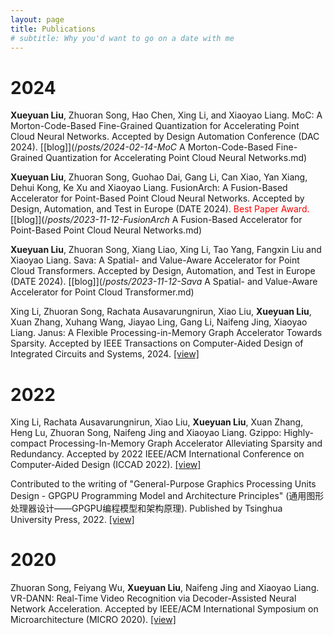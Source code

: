 ```yaml
---
layout: page
title: Publications
# subtitle: Why you'd want to go on a date with me
---
```


# 2024

**Xueyuan Liu**, Zhuoran Song, Hao Chen, Xing Li, and Xiaoyao Liang. MoC: A Morton-Code-Based Fine-Grained Quantization for Accelerating Point Cloud Neural Networks. Accepted by Design Automation Conference (DAC 2024). [[blog]](/_posts/2024-02-14-MoC_ A Morton-Code-Based Fine-Grained Quantization for Accelerating Point Cloud Neural Networks.md)

**Xueyuan Liu**, Zhuoran Song, Guohao Dai, Gang Li, Can Xiao, Yan Xiang, Dehui Kong, Ke Xu and Xiaoyao Liang. FusionArch: A Fusion-Based Accelerator for Point-Based Point Cloud Neural Networks. Accepted by Design, Automation, and Test in Europe (DATE 2024). <font color=red>Best Paper Award.</font> [[blog]](/_posts/2023-11-12-FusionArch_ A Fusion-Based Accelerator for Point-Based Point Cloud Neural Networks.md)

**Xueyuan Liu**, Zhuoran Song, Xiang Liao, Xing Li, Tao Yang, Fangxin Liu and Xiaoyao Liang. Sava: A Spatial- and Value-Aware Accelerator for Point Cloud Transformers. Accepted by Design, Automation, and Test in Europe (DATE 2024). [[blog]](/_posts/2023-11-12-Sava_ A Spatial- and Value-Aware Accelerator for Point Cloud Transformer.md)

Xing Li, Zhuoran Song, Rachata Ausavarungnirun, Xiao Liu, **Xueyuan Liu**, Xuan Zhang, Xuhang Wang, Jiayao Ling, Gang Li, Naifeng Jing, Xiaoyao Liang. Janus: A Flexible Processing-in-Memory Graph Accelerator Towards Sparsity. Accepted by IEEE Transactions on Computer-Aided Design of Integrated Circuits and Systems, 2024. [[view]](https://ieeexplore.ieee.org/abstract/document/10540086)

# 2022

Xing Li, Rachata Ausavarungnirun, Xiao Liu, **Xueyuan Liu**, Xuan Zhang, Heng Lu, Zhuoran Song, Naifeng Jing and Xiaoyao Liang. Gzippo: Highly-compact Processing-In-Memory Graph Accelerator Alleviating Sparsity and Redundancy. Accepted by 2022 IEEE/ACM International Conference on Computer-Aided Design (ICCAD 2022). [[view]](https://rausavar.github.io/pubs/li_iccad22.pdf)

Contributed to the writing of "General-Purpose Graphics Processing Units Design - GPGPU Programming Model and Architecture Principles" (通用图形处理器设计——GPGPU编程模型和架构原理). Published by Tsinghua University Press, 2022. [[view]](http://www.tup.tsinghua.edu.cn/booksCenter/book_09459601.html)

# 2020

Zhuoran Song, Feiyang Wu, **Xueyuan Liu**, Naifeng Jing and Xiaoyao Liang. VR-DANN: Real-Time Video Recognition via Decoder-Assisted Neural Network Acceleration. Accepted by IEEE/ACM International Symposium on Microarchitecture (MICRO 2020). [[view]](https://ieeexplore.ieee.org/abstract/document/9251974/)